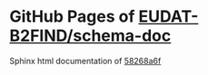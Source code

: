 GitHub Pages of [EUDAT-B2FIND/schema-doc](https://github.com/EUDAT-B2FIND/schema-doc.git)
===
Sphinx html documentation of [58268a6f](https://github.com/EUDAT-B2FIND/schema-doc/tree/58268a6f21c8fb78dc23b010cb8973bc1fd14458)
